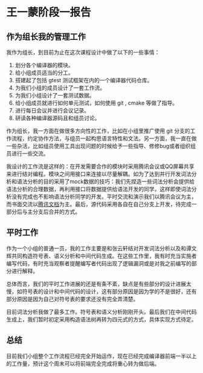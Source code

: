 # 王一蒙阶段一报告

## 作为组长我的管理工作

我作为组长，到目前为止在这次课程设计中做了以下的一些事情：

1. 划分各个编译器的模块。
2. 给小组成员适当的分工。
3. 搭建起了包括 gtest 测试框架在内的一个编译器代码仓库。
4. 为我们小组的成员设计了一套工作流。
5. 为我们小组设计了一套测试数据。
6. 给小组成员就进行如何单元测试，如何使用 git , cmake 等做了指导。
7. 进行每日会议并进行会议记录。
8. 研读各种编译器源码且和组员讨论。

作为组长，我一方面在做很多方向性的工作，比如在小组里推广使用 git 分支的工作流程，约定协作方法，与组员一起构思语言特性和文法。另一方面，我一直在做一些杂活，比如组员使用工具出现问题的时候给予一些指导、修修bug或者组织组员进行一些交流。

我设计的工作流是这样的：在开发需要合作的模块时采用腾讯会议或QQ屏幕共享来进行结对编程。模块之间用接口来连接以尽量解耦。如为了达到并行开发词法分析和语法分析的目的采用了mock数据的技巧：我们先捏造一些词法分析会提供给语法分析的合理数据，再利用接口将数据提供给语法开发的同学，这样即使词法分析没有完成也不影响语法分析同学的开发。平时交流和演示我们以腾讯会议为主，而书面交流以[腾讯文档](https://docs.qq.com/doc/DTFpEaXZwTk9TSEVr)为主。最后，源代码采用各自在自己分支上开发，待完成一部分后与主分支后合并的方式。

## 平时工作

作为一个小组的普通一员，我的工作主要是和张云轩结对开发词法分析以及和谭文辉共同构造符号表、语义分析和中间代码生成。在这些工作里，我有时充当实施者编写代码，有时充当观察者提醒编写者代码出现了逻辑漏洞或是对我之前编写的部分进行解释。

总体而言，我们的平时工作进展的还是有条不紊，缺点是有些部分的设计进展太慢，如符号表的设计和中间代码的设计，这有部分原因是因为学的不是很好，还有部分原因是因为自己对符号表的要求还没有完全弄清楚。

目前词法分析我做了最多工作。符号表和语义分析刚刚开头。最后我们在中间代码生成上，我们暂时初定采用构造语法树再转为四元式的方式，具体实现方式待定。

## 总结

目前我们小组整个工作流程已经完全开始运作，现在已经完成编译器前端一半以上的工作量，预计这个周末可以将前端完全完成将重心转为做后端。
